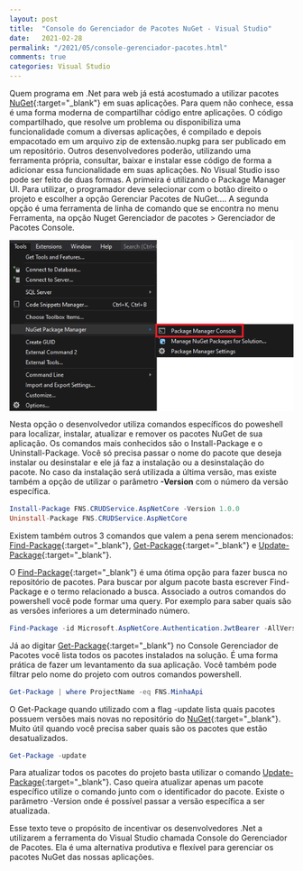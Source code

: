```yaml
---
layout: post
title:  "Console do Gerenciador de Pacotes NuGet - Visual Studio"
date:   2021-02-28
permalink: "/2021/05/console-gerenciador-pacotes.html"
comments: true
categories: Visual Studio
---
```


Quem programa em .Net para web já está acostumado a utilizar pacotes [NuGet][nuget-home]{:target="_blank"} em suas aplicações. Para quem não conhece, essa é uma forma moderna de compartilhar código entre aplicações. O código compartilhado, que resolve um problema ou disponibiliza uma funcionalidade comum a diversas aplicações, é compilado e depois empacotado em um arquivo zip de extensão.nupkg para ser publicado em um repositório. <!--more--> Outros desenvolvedores poderão, utilizando uma ferramenta própria, consultar, baixar e instalar esse código de forma a adicionar essa funcionalidade em suas aplicações. No Visual Studio isso pode ser feito de duas formas. A primeira é utilizando o Package Manager UI. Para utilizar, o programador deve selecionar com o botão direito o projeto e escolher a opção Gerenciar Pacotes de NuGet.... A segunda opção é uma ferramenta de linha de comando que se encontra no menu Ferramenta, na opção Nuget Gerenciador de pacotes > Gerenciador de Pacotes Console. 

<div style="display:flex; justify-content: center">
<img src="/assets/img/console-gerenciador-pacotes-fig-01.png" />
</div>

Nesta opção o desenvolvedor utiliza comandos específicos do poweshell para localizar, instalar, atualizar e remover os pacotes NuGet de sua aplicação. Os comandos mais conhecidos são o Install-Package e o Uninstall-Package. Você só precisa passar o nome do pacote que deseja instalar ou desinstalar e ele já faz a instalação ou a desinstalação do pacote. No caso da instalação será utilizada a última versão, mas existe também a opção de utilizar o parâmetro **-Version** com o número da versão específica. 

```powershell
Install-Package FNS.CRUDService.AspNetCore -Version 1.0.0
Uninstall-Package FNS.CRUDService.AspNetCore 
```

Existem também outros 3 comandos que valem a pena serem mencionados: [Find-Package][find-package-ref]{:target="_blank"}, [Get-Package][get-package-ref]{:target="_blank"} e [Update-Package][update-package-ref]{:target="_blank"}.

O [Find-Package][find-package-ref]{:target="_blank"} é uma ótima opção para fazer busca no repositório de pacotes. Para buscar por algum pacote basta escrever Find-Package e o termo relacionado a busca. Associado a outros comandos do powershell você pode formar uma query. Por exemplo para saber quais são as versões inferiores a um determinado número.

```powershell
Find-Package -id Microsoft.AspNetCore.Authentication.JwtBearer -AllVersions | foreach { $_.Versions} | Where Version -lt 6.0.0 | select version -first 10
```

Já ao digitar [Get-Package][get-package-ref]{:target="_blank"} no Console Gerenciador de Pacotes você lista todos os pacotes instalados na solução. É uma forma prática de fazer um levantamento da sua aplicação. Você também pode filtrar pelo nome do projeto com outros comandos powershell. 

```powershell
Get-Package | where ProjectName -eq FNS.MinhaApi
```

O Get-Package quando utilizado com a flag -update lista quais pacotes possuem versões mais novas no repositório do [NuGet][nuget-home]{:target="_blank"}. Muito útil quando você precisa saber quais são os pacotes que estão desatualizados.

```powershell
Get-Package -update
```

Para atualizar todos os pacotes do projeto basta utilizar o comando [Update-Package][update-package-ref]{:target="_blank"}. Caso queira atualizar apenas um pacote específico utilize o comando junto com o identificador do pacote. Existe o parâmetro -Version onde é possível passar a versão específica a ser atualizada.

Esse texto teve o propósito de incentivar os desenvolvedores .Net a utilizarem a ferramenta do Visual Studio chamada Console do Gerenciador de Pacotes. Ela é uma alternativa produtiva e flexível para gerenciar os pacotes NuGet das nossas aplicações.

[find-package-ref]: https://docs.microsoft.com/pt-br/nuget/reference/ps-reference/ps-ref-find-package
[get-package-ref]: https://docs.microsoft.com/pt-br/nuget/reference/ps-reference/ps-ref-get-package
[update-package-ref]: https://docs.microsoft.com/pt-br/nuget/reference/ps-reference/ps-ref-update-package
[nuget-home]: https://www.nuget.org/